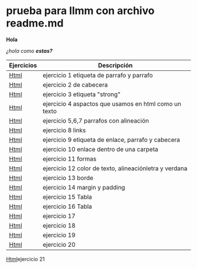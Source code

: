 # prueba para llmm con archivo readme.md

**Hola**

_¿hola como **estas?**_


Ejercicios|Descripción
-----------|---------
[Html](/LMAR/ejercicio1.html)|ejercicio 1 etiqueta de parrafo y parrafo
[Html](/LMAR/ejercicio2.html)|ejercicio 2  de cabecera
[Html](/LMAR/ejercicio3.html)|ejercicio 3  etiqueta "strong"
[Html](/LMAR/ejercicio4.html)|ejercicio 4 aspactos que usamos en html como un texto 
[Html](/LMAR/ejercicio5y6y7.html)|ejercicio 5,6,7 parrafos con alineación
[Html](/LMAR/misitio)|ejercicio 8 links
[Html](/LMAR/Ejercicio9.html)|ejercicio 9 etiqueta de enlace, parrafo y cabecera
[Html](/LMAR/ejercicio10.html)|ejercicio 10 enlace dentro de una carpeta
[Html](/LMAR/ejercicio11.html)|ejercicio 11 formas
[Html](/LMAR/ejercicio12.html)|ejercicio 12 color de texto, alineaciónletra y verdana
[Html](/LMAR/ejercicio13.html)|ejercicio 13 borde
[Html](/LMAR/ejercicio14.html)|ejercicio 14 margin y padding
[Html](/LMAR/ejercicio15.html)|ejercicio 15 Tabla
[Html](/LMAR/Ejercicio16.html)|ejercicio 16 Tabla
[Html](/LMAR/ejercicio17)|ejercicio 17
[Html](/LMAR/Tabla18)|ejercicio 18
[Html](/LMAR/Ejercico19)|ejercicio 19
[Html](/LMAR/Ejercicio20)|ejercicio 20
[Html](/LMAR/Ejercicio21)ejercicio 21
